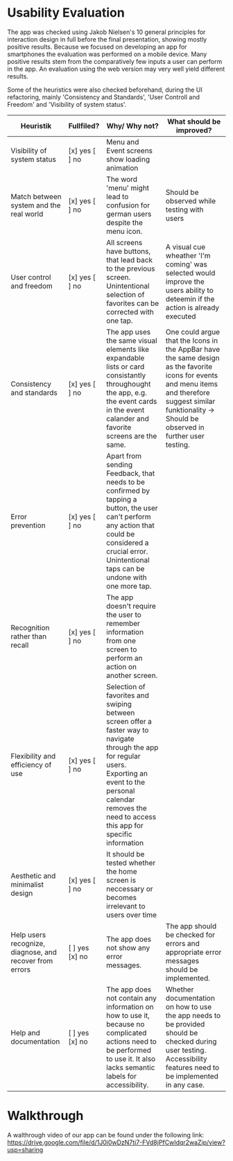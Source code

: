 # Usability Evaluation

The app was checked using Jakob Nielsen's 10 general principles for interaction design in full before the final presentation, showing mostly positive results. Because we focused on developing an app for smartphones the evaluation was performed on a mobile device.
Many positive results stem from the comparatively few inputs a user can perform in the app.
An evaluation using the web version may very well yield different results.

Some of the heuristics were also checked beforehand, during the UI refactoring, mainly 'Consistency and Standards', 'User Controll and Freedom' and 'Visibility of system status'.
 
| Heuristik | Fullfiled? |Why/ Why not? | What should be improved? |
|-----------|----------|-------------|------------------------------------|
| Visibility of system status | [x] yes [ ] no | Menu and Event screens show loading animation | |
| Match between system and the real world | [x] yes [ ] no | The word 'menu' might lead to confusion for german users despite the menu icon.| Should be observed while testing with users |
| User control and freedom | [x] yes [ ] no | All screens have buttons, that lead back to the previous screen. Unintentional selection of favorites can be corrected with one tap. | A visual cue wheather 'I'm coming' was selected would improve the users ability to deteemin if the action is already executed |
| Consistency and standards | [x] yes [ ] no | The app uses the same visual elements like expandable lists or card consistantly throughought the app, e.g. the event cards in the event calander and favorite screens are the same. | One could argue that the Icons in the AppBar have the same design as the favorite icons for events and menu items and therefore suggest similar funktionality -> Should be observed in further user testing. |
| Error prevention | [x] yes [ ] no | Apart from sending Feedback, that needs to be confirmed by tapping a button, the user can't perform any action that could be considered a crucial error. Unintentional taps can be undone with one more tap. | |
| Recognition rather than recall | [x] yes [ ] no | The app doesn't require the user to remember information from one screen to perform an action on another screen. | |
| Flexibility and efficiency of use | [x] yes [ ] no | Selection of favorites and swiping between screen offer a faster way to navigate through the app for regular users. Exporting an event to the personal calendar removes the need to access this app for specific information | |
| Aesthetic and minimalist design | [x] yes [ ] no | It should be tested whether the home screen is neccessary or becomes irrelevant to users over time | |
| Help users recognize, diagnose, and recover from errors | [ ] yes [x] no | The app does not show any error messages. | The app should be checked for errors and appropriate error messages should be implemented. |
| Help and documentation | [ ] yes [x] no | The app does not contain any information on how to use it, because no complicated actions need to be performed to use it. It also lacks semantic labels for accessibility. | Whether documentation on how to use the app needs to be provided should be checked during user testing. Accessibility features need to be implemented in any case. |

# Walkthrough

A walthrough video of our app can be found under the following link:
https://drive.google.com/file/d/1J0i0wDzN7ti7-FVd8jPfCwIdqr2waZip/view?usp=sharing
